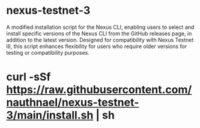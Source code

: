 # nexus-testnet-3
A modified installation script for the Nexus CLI, enabling users to select and install specific versions of the Nexus CLI from the GitHub releases page, in addition to the latest version. Designed for compatibility with Nexus Testnet III, this script enhances flexibility for users who require older versions for testing or compatibility purposes.
# curl -sSf https://raw.githubusercontent.com/nauthnael/nexus-testnet-3/main/install.sh | sh
